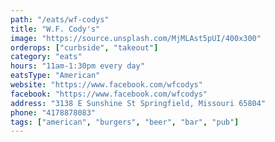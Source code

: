 ```yaml
---
path: "/eats/wf-codys"
title: "W.F. Cody's"
image: "https://source.unsplash.com/MjMLAst5pUI/400x300"
orderops: ["curbside", "takeout"]
category: "eats"
hours: "11am-1:30pm every day"
eatsType: "American"
website: "https://www.facebook.com/wfcodys"
facebook: "https://www.facebook.com/wfcodys"
address: "3138 E Sunshine St Springfield, Missouri 65804"
phone: "4178878083"
tags: ["american", "burgers", "beer", "bar", "pub"]
---
```

